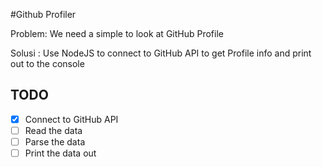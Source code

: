 #Github Profiler

Problem: We need a simple to look at GitHub Profile

Solusi : Use NodeJS to connect to GitHub API to get Profile info and print out to the console

## TODO
* [x] Connect to GitHub API
* [ ] Read the data
* [ ] Parse the data
* [ ] Print the data out